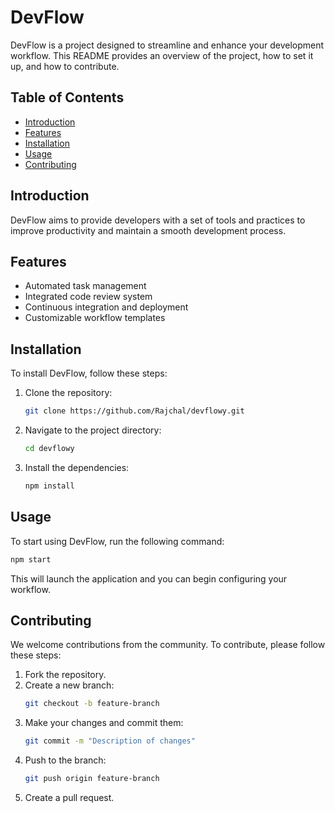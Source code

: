 # DevFlow

DevFlow is a project designed to streamline and enhance your development workflow. This README provides an overview of the project, how to set it up, and how to contribute.

## Table of Contents

- [Introduction](#introduction)
- [Features](#features)
- [Installation](#installation)
- [Usage](#usage)
- [Contributing](#contributing)

## Introduction

DevFlow aims to provide developers with a set of tools and practices to improve productivity and maintain a smooth development process.

## Features

- Automated task management
- Integrated code review system
- Continuous integration and deployment
- Customizable workflow templates

## Installation

To install DevFlow, follow these steps:

1. Clone the repository:
   ```bash
   git clone https://github.com/Rajchal/devflowy.git
   ```
2. Navigate to the project directory:
   ```bash
   cd devflowy
   ```
3. Install the dependencies:
   ```bash
   npm install
   ```

## Usage

To start using DevFlow, run the following command:

```bash
npm start
```

This will launch the application and you can begin configuring your workflow.

## Contributing

We welcome contributions from the community. To contribute, please follow these steps:

1. Fork the repository.
2. Create a new branch:
   ```bash
   git checkout -b feature-branch
   ```
3. Make your changes and commit them:
   ```bash
   git commit -m "Description of changes"
   ```
4. Push to the branch:
   ```bash
   git push origin feature-branch
   ```
5. Create a pull request.
